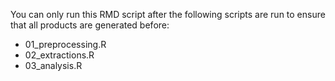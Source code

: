 You can only run this RMD script after the following scripts are run to ensure that all products are generated before:

-   01_preprocessing.R
-   02_extractions.R
-   03_analysis.R
